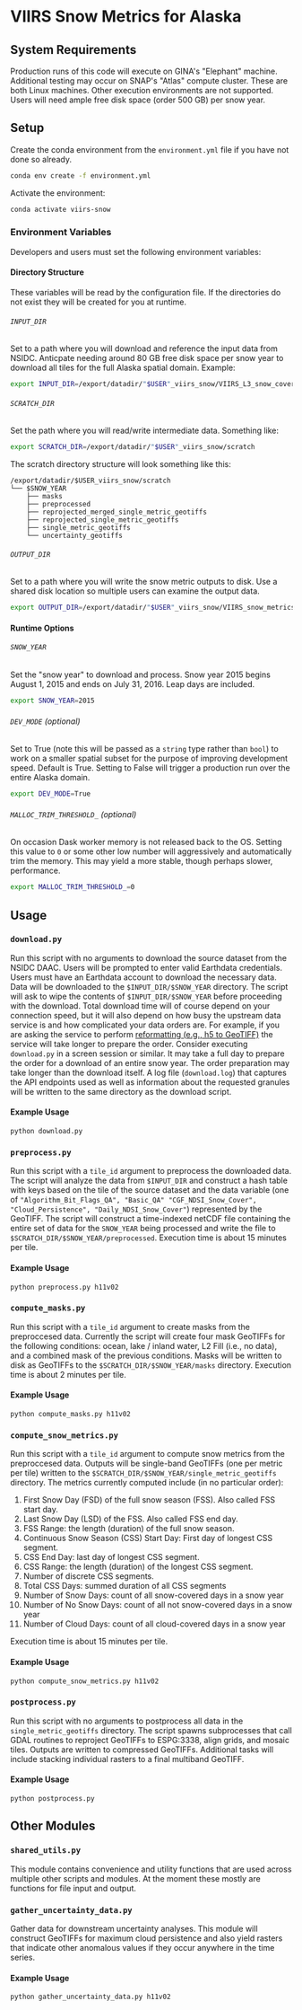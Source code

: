 # VIIRS Snow Metrics for Alaska

## System Requirements
Production runs of this code will execute on GINA's "Elephant" machine. Additional testing may occur on SNAP's "Atlas" compute cluster. These are both Linux machines. Other execution environments are not supported. Users will need ample free disk space (order 500 GB) per snow year.

## Setup
Create the conda environment from the `environment.yml` file if you have not done so already.
```sh
conda env create -f environment.yml
```
Activate the environment:
```sh
conda activate viirs-snow
```

### Environment Variables
Developers and users must set the following environment variables:
#### Directory Structure
These variables will be read by the configuration file. If the directories do not exist they will be created for you at runtime.
###### `INPUT_DIR`
Set to a path where you will download and reference the input data from NSIDC. Anticpate needing around 80 GB free disk space per snow year to download all tiles for the full Alaska spatial domain. Example:
```sh
export INPUT_DIR=/export/datadir/"$USER"_viirs_snow/VIIRS_L3_snow_cover
```
###### `SCRATCH_DIR`
Set the path where you will read/write intermediate data. Something like:
```sh
export SCRATCH_DIR=/export/datadir/"$USER"_viirs_snow/scratch
```
The scratch directory structure will look something like this:
```
/export/datadir/$USER_viirs_snow/scratch
└── $SNOW_YEAR
    ├── masks
    ├── preprocessed
    ├── reprojected_merged_single_metric_geotiffs
    ├── reprojected_single_metric_geotiffs
    ├── single_metric_geotiffs
    └── uncertainty_geotiffs
```
###### `OUTPUT_DIR`
Set to a path where you will write the snow metric outputs to disk. Use a shared disk location so multiple users can examine the output data.
```sh
export OUTPUT_DIR=/export/datadir/"$USER"_viirs_snow/VIIRS_snow_metrics
``` 
#### Runtime Options
###### `SNOW_YEAR`
Set the "snow year" to download and process. Snow year 2015 begins August 1, 2015 and ends on July 31, 2016. Leap days are included.
```sh
export SNOW_YEAR=2015
``` 
###### `DEV_MODE` (optional)
Set to True (note this will be passed as a `string` type rather than `bool`) to work on a smaller spatial subset for the purpose of improving development speed. Default is True. Setting to False will trigger a production run over the entire Alaska domain.
```sh
export DEV_MODE=True
```

###### `MALLOC_TRIM_THRESHOLD_` (optional)
On occasion Dask worker memory is not released back to the OS. Setting this value to `0` or some other low number will aggressively and automatically trim the memory. This may yield a more stable, though perhaps slower, performance.
```sh
export MALLOC_TRIM_THRESHOLD_=0
```

## Usage
### `download.py`
Run this script with no arguments to download the source dataset from the NSIDC DAAC. Users will be prompted to enter valid Earthdata credentials. Users must have an Earthdata account to download the necessary data. Data will be downloaded to the `$INPUT_DIR/$SNOW_YEAR` directory. The script will ask to wipe the contents of `$INPUT_DIR/$SNOW_YEAR` before proceeding with the download. Total download time will of course depend on your connection speed, but it will also depend on how busy the upstream data service is and how complicated your data orders are. For example, if you are asking the service to perform [reformatting (e.g., h5 to GeoTIFF)](https://nsidc.org/data/user-resources/help-center/table-key-value-pair-kvp-operands-subsetting-reformatting-and-reprojection-services) the service will take longer to prepare the order. Consider executing `download.py` in a screen session or similar. It may take a full day to prepare the order for a download of an entire snow year. The order preparation may take longer than the download itself. A log file (`download.log`) that captures the API endpoints used as well as information about the requested granules will be written to the same directory as the download script.
#### Example Usage
`python download.py`

### `preprocess.py`
Run this script with a `tile_id` argument to preprocess the downloaded data. The script will analyze the data from `$INPUT_DIR` and construct a hash table with keys based on the tile of the source dataset and the data variable (one of `"Algorithm_Bit_Flags_QA", "Basic_QA" "CGF_NDSI_Snow_Cover", "Cloud_Persistence", "Daily_NDSI_Snow_Cover"`) represented by the GeoTIFF. The script will construct a time-indexed netCDF file containing the entire set of data for the `SNOW_YEAR` being processed and write the file to `$SCRATCH_DIR/$SNOW_YEAR/preprocessed`. Execution time is about 15 minutes per tile.
#### Example Usage
`python preprocess.py h11v02`

### `compute_masks.py`
Run this script with a `tile_id` argument to create masks from the preproccesed data. Currently the script will create four mask GeoTIFFs for the following conditions: ocean, lake / inland water, L2 Fill (i.e., no data), and a combined mask of the previous conditions. Masks will be written to disk as GeoTIFFs to the `$SCRATCH_DIR/$SNOW_YEAR/masks` directory. Execution time is about 2 minutes per tile.
#### Example Usage
`python compute_masks.py h11v02`

### `compute_snow_metrics.py`
Run this script with a `tile_id` argument to compute snow metrics from the preproccesed data. Outputs will be single-band GeoTIFFs (one per metric per tile) written to the `$SCRATCH_DIR/$SNOW_YEAR/single_metric_geotiffs` directory. The metrics currently computed include (in no particular order):
1. First Snow Day (FSD) of the full snow season (FSS). Also called FSS start day.
2. Last Snow Day (LSD) of the FSS. Also called FSS end day.
3. FSS Range: the length (duration) of the full snow season.
4. Continuous Snow Season (CSS) Start Day: First day of longest CSS segment.
5. CSS End Day: last day of longest CSS segment.
6. CSS Range: the length (duration) of the longest CSS segment.
7. Number of discrete CSS segments.
8. Total CSS Days: summed duration of all CSS segments
9. Number of Snow Days: count of all snow-covered days in a snow year
10. Number of No Snow Days: count of all not snow-covered days in a snow year
11. Number of Cloud Days: count of all cloud-covered days in a snow year

Execution time is about 15 minutes per tile.
#### Example Usage
`python compute_snow_metrics.py h11v02`

### `postprocess.py`
Run this script with no arguments to postprocess all data in the `single_metric_geotiffs` directory. The script spawns subprocesses that call GDAL routines to reproject GeoTIFFs to ESPG:3338, align grids, and mosaic tiles. Outputs are written to compressed GeoTIFFs. Additional tasks will include stacking individual rasters to a final multiband GeoTIFF.
#### Example Usage
`python postprocess.py`

## Other Modules
### `shared_utils.py`
This module contains convenience and utility functions that are used across multiple other scripts and modules. At the moment these mostly are functions for file input and output.

### `gather_uncertainty_data.py`
Gather data for downstream uncertainty analyses. This module will construct GeoTIFFs for maximum cloud persistence and also yield rasters that indicate other anomalous values if they occur anywhere in the time series.
#### Example Usage
`python gather_uncertainty_data.py h11v02`
